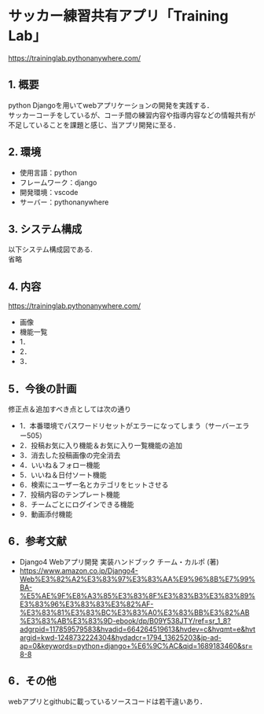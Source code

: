 # サッカー練習共有アプリ「Training Lab」
https://traininglab.pythonanywhere.com/

## 1. 概要
python Djangoを用いてwebアプリケーションの開発を実践する．  
サッカーコーチをしているが、コーチ間の練習内容や指導内容などの情報共有が不足していることを課題と感じ、当アプリ開発に至る．

## 2. 環境
- 使用言語：python
- フレームワーク：django
- 開発環境：vscode
- サーバー：pythonanywhere

## 3. システム構成
以下システム構成図である.  
省略

## 4. 内容
 https://traininglab.pythonanywhere.com/
- 画像
- 機能一覧
- 1．
- 2．
- 3．

## 5．今後の計画
修正点＆追加すべき点としては次の通り
- 1．本番環境でパスワードリセットがエラーになってしまう（サーバーエラー505）
- 2．投稿お気に入り機能＆お気に入り一覧機能の追加
- 3．消去した投稿画像の完全消去
- 4．いいね＆フォロー機能
- 5．いいね＆日付ソート機能
- 6．検索にユーザー名とカテゴリをヒットさせる
- 7．投稿内容のテンプレート機能
- 8．チームごとにログインできる機能
- 9．動画添付機能

## 6．参考文献
- Django4 Webアプリ開発 実装ハンドブック チーム・カルポ (著)
- https://www.amazon.co.jp/Django4-Web%E3%82%A2%E3%83%97%E3%83%AA%E9%96%8B%E7%99%BA-%E5%AE%9F%E8%A3%85%E3%83%8F%E3%83%B3%E3%83%89%E3%83%96%E3%83%83%E3%82%AF-%E3%83%81%E3%83%BC%E3%83%A0%E3%83%BB%E3%82%AB%E3%83%AB%E3%83%9D-ebook/dp/B09Y538JTY/ref=sr_1_8?adgrpid=117859579583&hvadid=664264519613&hvdev=c&hvqmt=e&hvtargid=kwd-1248732224304&hydadcr=1794_13625203&jp-ad-ap=0&keywords=python+django+%E6%9C%AC&qid=1689183460&sr=8-8

## 6．その他
webアプリとgithubに載っているソースコードは若干違いあり．
